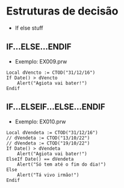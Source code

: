 # Estruturas de decisão
- If else stuff

## IF...ELSE...ENDIF
- Exemplo: EX009.prw
```
Local dVencto := CTOD("31/12/16")
If Date() > dVencto
    Alert("Agiota vai bater!")
Endif
```

## IF...ELSEIF...ELSE...ENDIF
- Exemplo: EX010.prw
```
Local dVendeta := CTOD("31/12/16")
// dVendeta := CTOD("13/10/22")
// dVendeta := CTOD("19/10/22")
If Date() > dVendeta
    Alert("Agiota vai bater!")
ElseIf Date() == dVendeta
    Alert("Só tem até o fim do dia!")
Else
    Alert("Tá vivo irmão!")
Endif
```